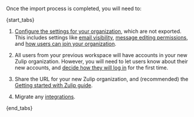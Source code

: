 Once the import process is completed, you will need to:

{start_tabs}

1. [Configure the settings for your organization](/help/customize-organization-settings),
    which are not exported. This includes settings like [email
    visibility](/help/restrict-visibility-of-email-addresses), [message editing
    permissions](/help/restrict-message-editing-and-deletion),
    and [how users can join your organization](/help/restrict-account-creation).

2. All users from your previous workspace will have accounts in your new Zulip
   organization. However, you will need to let users know about their new
   accounts, and [decide how they will log
   in](/help/import-from-slack#decide-how-users-will-log-in) for the first time.

3. Share the URL for your new Zulip organization, and (recommended) the [Getting
   started with Zulip guide](/help/getting-started-with-zulip).

4. Migrate any [integrations](/integrations).

{end_tabs}
